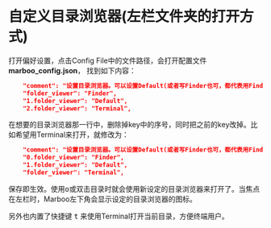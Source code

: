 # 自定义目录浏览器(左栏文件夹的打开方式)

<!--
Author: amoblin
create time: 2015-08-07 06:44:14

This file is created by Marboo<http://marboo.io> template file $MARBOO_HOME/.media/starts/default.md
本文件由 Marboo<http://marboo.io> 模板文件 $MARBOO_HOME/.media/starts/default.md 创建
-->

打开偏好设置，点击Config File中的文件路径，会打开配置文件 **marboo_config.json**，
找到如下内容：

```json
    "comment": "设置目录浏览器。可以设置Default(或者写Finder也可，都代表用Finder打开)或Terminal等",
    "folder_viewer": "Finder",
    "1.folder_viewer": "Default",
    "2.folder_viewer": "Terminal",
```
在想要的目录浏览器那一行中，删除掉key中的序号，同时把之前的key改掉。比如希望用Terminal来打开，就修改为：

```json
    "comment": "设置目录浏览器。可以设置Default(或者写Finder也可，都代表用Finder打开)或Terminal等",
    "0.folder_viewer": "Finder",
    "1.folder_viewer": "Default",
    "folder_viewer": "Terminal",
```

保存即生效。使用<kbd>o</kbd>或双击目录时就会使用新设定的目录浏览器来打开了。当焦点在左栏时，Marboo左下角会显示设定的目录浏览器的图标。

另外也内置了快捷键 <kbd>t</kbd> 来使用Terminal打开当前目录，方便终端用户。

